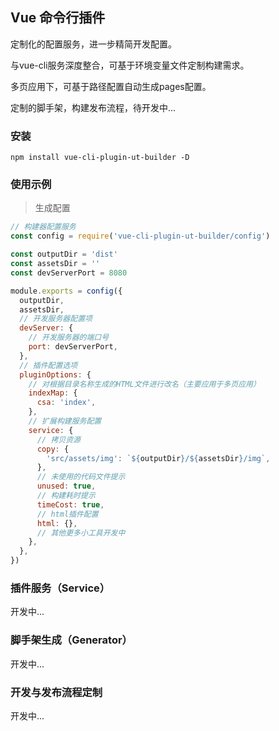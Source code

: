 ## Vue 命令行插件

定制化的配置服务，进一步精简开发配置。

与vue-cli服务深度整合，可基于环境变量文件定制构建需求。

多页应用下，可基于路径配置自动生成pages配置。

定制的脚手架，构建发布流程，待开发中...

### 安装

    npm install vue-cli-plugin-ut-builder -D

### 使用示例

> 生成配置

````javascript
// 构建器配置服务
const config = require('vue-cli-plugin-ut-builder/config')

const outputDir = 'dist'
const assetsDir = ''
const devServerPort = 8080

module.exports = config({
  outputDir,
  assetsDir,
  // 开发服务器配置项
  devServer: {
    // 开发服务器的端口号
    port: devServerPort,
  },
  // 插件配置选项
  pluginOptions: {
    // 对根据目录名称生成的HTML文件进行改名（主要应用于多页应用）
    indexMap: {
      csa: 'index',
    },
    // 扩展构建服务配置
    service: {
      // 拷贝资源
      copy: {
        'src/assets/img': `${outputDir}/${assetsDir}/img`,
      },
      // 未使用的代码文件提示
      unused: true,
      // 构建耗时提示
      timeCost: true,
      // html插件配置
      html: {},
      // 其他更多小工具开发中
    },
  },
})
```` 
 
 ### 插件服务（Service）
 
 开发中...
 
 ### 脚手架生成（Generator）
 
 开发中...
 
 ### 开发与发布流程定制
 
 开发中...
